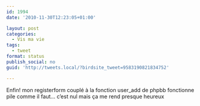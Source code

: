 ```yaml
---
id: 1994
date: '2010-11-30T12:23:05+01:00'

layout: post
categories:
  - Vis ma vie
tags:
  - tweet
format: status
publish_social: no
guid: 'http://tweets.local/?birdsite_tweet=9583190821834752'

---
```


Enfin! mon registerform couplé à la fonction user\_add de phpbb fonctionne pile comme il faut… c’est nul mais ça me rend presque heureux